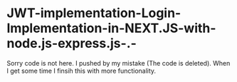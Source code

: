 # JWT-implementation-Login-Implementation-in-NEXT.JS-with-node.js-express.js-.-





Sorry code is not here. I pushed by my mistake (The code is deleted). When I get some time I finsih this with more functionality.
